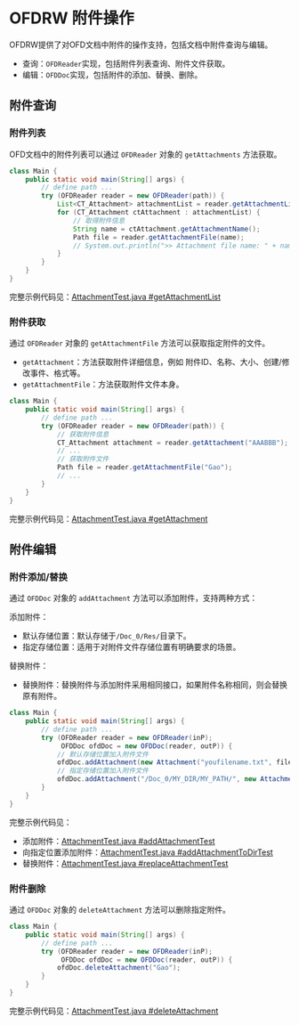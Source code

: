 # OFDRW 附件操作

OFDRW提供了对OFD文档中附件的操作支持，包括文档中附件查询与编辑。

- 查询：`OFDReader`实现，包括附件列表查询、附件文件获取。
- 编辑：`OFDDoc`实现，包括附件的添加、替换、删除。

## 附件查询

### 附件列表

OFD文档中的附件列表可以通过 `OFDReader` 对象的 `getAttachments` 方法获取。

```java
class Main {
    public static void main(String[] args) {
        // define path ... 
        try (OFDReader reader = new OFDReader(path)) {
            List<CT_Attachment> attachmentList = reader.getAttachmentList();
            for (CT_Attachment ctAttachment : attachmentList) {
                // 取得附件信息
                String name = ctAttachment.getAttachmentName();
                Path file = reader.getAttachmentFile(name);
                // System.out.println(">> Attachment file name: " + name + " size: " + Files.size(file) + "B");
            }
        }
    }
}
```

完整示例代码见：[AttachmentTest.java #getAttachmentList](../../src/test/java/org/ofdrw/layout/AttachmentTest.java)

### 附件获取

通过 `OFDReader` 对象的 `getAttachmentFile` 方法可以获取指定附件的文件。

- `getAttachment`：方法获取附件详细信息，例如 附件ID、名称、大小、创建/修改事件、格式等。
- `getAttachmentFile`：方法获取附件文件本身。

```java
class Main {
    public static void main(String[] args) {
        // define path ... 
        try (OFDReader reader = new OFDReader(path)) {
            // 获取附件信息
            CT_Attachment attachment = reader.getAttachment("AAABBB");
            // ...
            // 获取附件文件
            Path file = reader.getAttachmentFile("Gao");
            // ...
        }
    }
}
```

完整示例代码见：[AttachmentTest.java #getAttachment](../../src/test/java/org/ofdrw/layout/AttachmentTest.java)

## 附件编辑

### 附件添加/替换

通过 `OFDDoc` 对象的 `addAttachment` 方法可以添加附件，支持两种方式：

添加附件：

- 默认存储位置：默认存储于`/Doc_0/Res/`目录下。
- 指定存储位置：适用于对附件文件存储位置有明确要求的场景。

替换附件：

- 替换附件：替换附件与添加附件采用相同接口，如果附件名称相同，则会替换原有附件。

```java
class Main {
    public static void main(String[] args) {
        // define path ... 
        try (OFDReader reader = new OFDReader(inP);
             OFDDoc ofdDoc = new OFDDoc(reader, outP)) {
            // 默认存储位置加入附件文件
            ofdDoc.addAttachment(new Attachment("youfilename.txt", file));
            // 指定存储位置加入附件文件
            ofdDoc.addAttachment("/Doc_0/MY_DIR/MY_PATH/", new Attachment("Gao", file));
        }
    }
}
```

完整示例代码见：

- 添加附件：[AttachmentTest.java #addAttachmentTest](../../src/test/java/org/ofdrw/layout/AttachmentTest.java)
- 向指定位置添加附件：[AttachmentTest.java #addAttachmentToDirTest](../../src/test/java/org/ofdrw/layout/AttachmentTest.java)
- 替换附件：[AttachmentTest.java #replaceAttachmentTest](../../src/test/java/org/ofdrw/layout/AttachmentTest.java)

### 附件删除

通过 `OFDDoc` 对象的 `deleteAttachment` 方法可以删除指定附件。

```java
class Main {
    public static void main(String[] args) {
        // define path ... 
        try (OFDReader reader = new OFDReader(inP);
             OFDDoc ofdDoc = new OFDDoc(reader, outP)) {
            ofdDoc.deleteAttachment("Gao");
        }
    }
}
```

完整示例代码见：[AttachmentTest.java #deleteAttachment](../../src/test/java/org/ofdrw/layout/AttachmentTest.java)

